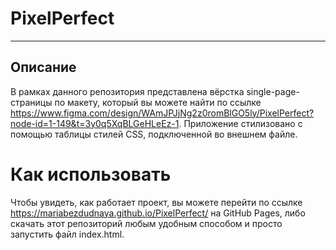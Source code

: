 # PixelPerfect
---

## Описание

В рамках данного репозитория представлена вёрстка single-page-страницы по макету, который вы можете найти по ссылке <https://www.figma.com/design/WAmJPJjNg2z0romBlGO5ly/PixelPerfect?node-id=1-149&t=3y0q5XqBLGeHLeEz-1>.
Приложение стилизовано с помощью таблицы стилей CSS, подключенной во внешнем файле.

# Как использовать
Чтобы увидеть, как работает проект, вы можете перейти по ссылке <https://mariabezdudnaya.github.io/PixelPerfect/> на GitHub Pages, либо скачать этот репозиторий любым удобным способом и просто запустить файл index.html.

